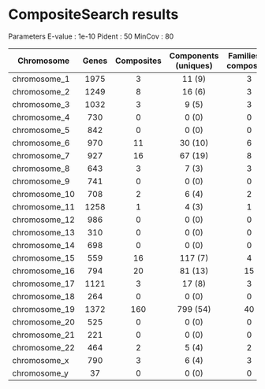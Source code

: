 # CompositeSearch results
Parameters
E-value : 1e-10
Pident  : 50
MinCov  : 80

| Chromosome | Genes | Composites | Components (uniques) | Families of composites |
|------------|:-----:|:----------:|:--------------------:|:----------------------:|
| chromosome_1 | 1975 | 3 | 11 (9) | 3 |
| chromosome_2 | 1249 | 8 | 16 (6) | 3 |
| chromosome_3 | 1032 | 3 | 9 (5) | 3 |
| chromosome_4 | 730 | 0 | 0 (0) | 0 |
| chromosome_5 | 842 | 0 | 0 (0) | 0 |
| chromosome_6 | 970 | 11 | 30 (10) | 6 |
| chromosome_7 | 927 | 16 | 67 (19) | 8 |
| chromosome_8 | 643 | 3 | 7 (3) | 3 |
| chromosome_9 | 741 | 0 | 0 (0) | 0 |
| chromosome_10 | 708 | 2 | 6 (4) | 2 |
| chromosome_11 | 1258 | 1 | 4 (3) | 1 |
| chromosome_12 | 986 | 0 | 0 (0) | 0 |
| chromosome_13 | 310 | 0 | 0 (0) | 0 |
| chromosome_14 | 698 | 0 | 0 (0) | 0 |
| chromosome_15 | 559 | 16 | 117 (7) | 4 |
| chromosome_16 | 794 | 20 | 81 (13) | 15 |
| chromosome_17 | 1121 | 3 | 17 (8) | 3 |
| chromosome_18 | 264 | 0 | 0 (0) | 0 |
| chromosome_19 | 1372 | 160 | 799 (54) | 40 |
| chromosome_20 | 525 | 0 | 0 (0) | 0 |
| chromosome_21 | 221 | 0 | 0 (0) | 0 |
| chromosome_22 | 464 | 2 | 5 (4) | 2 |
| chromosome_x | 790 | 3 | 6 (4) | 3 |
| chromosome_y | 37 | 0 | 0 (0) | 0 |
